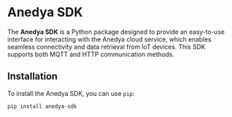 # Anedya SDK

The **Anedya SDK** is a Python package designed to provide an easy-to-use interface for interacting with the Anedya cloud service, which enables seamless connectivity and data retrieval from IoT devices. This SDK supports both MQTT and HTTP communication methods.

## Installation

To install the Anedya SDK, you can use `pip`:

```bash
pip install anedya-sdk
